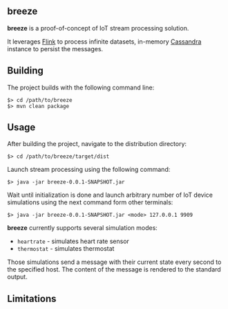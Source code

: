 ## breeze
**breeze** is a proof-of-concept of IoT stream processing solution.

It leverages [Flink](https://flink.apache.org/) to process infinite datasets,
in-memory [Cassandra](http://cassandra.apache.org/) instance to persist
the messages.

## Building

The project builds with the following command line:

```
$> cd /path/to/breeze
$> mvn clean package
```

## Usage

After building the project, navigate to the distribution directory:

```
$> cd /path/to/breeze/target/dist
```

Launch stream processing using the following command:

```
$> java -jar breeze-0.0.1-SNAPSHOT.jar
```

Wait until initialization is done and launch arbitrary number of IoT device
simulations using the next command form other terminals:

```
$> java -jar breeze-0.0.1-SNAPSHOT.jar <mode> 127.0.0.1 9909
```

**breeze** currently supports several simulation modes:

- `heartrate` - simulates heart rate sensor
- `thermostat` - simulates thermostat

Those simulations send a message with their current state every second to
the specified host. The content of the message is rendered to the standard
output.

## Limitations
